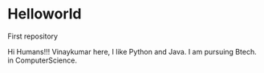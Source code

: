# Helloworld
First repository

Hi Humans!!!
Vinaykumar here, I like Python and Java.
I am pursuing Btech. in ComputerScience. 
